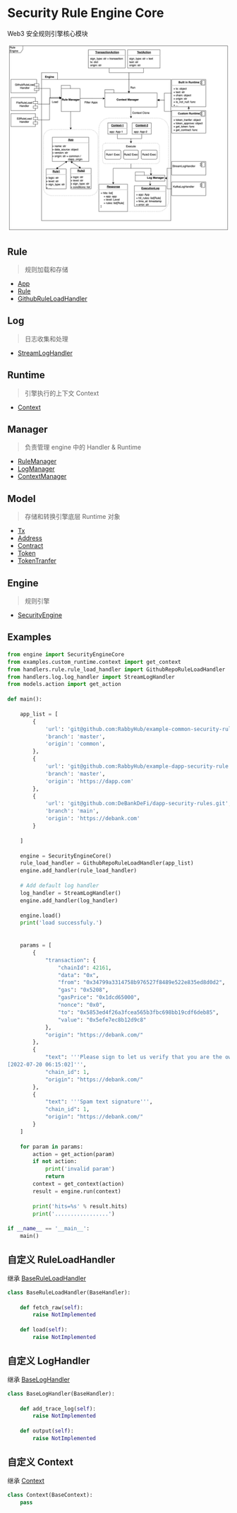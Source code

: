 # Security Rule Engine Core

Web3 安全规则引擎核心模块

![](./process.jpg)

## Rule

> 规则加载和存储

- [App](./models/rule.py)
- [Rule](./models/rule.py)
- [GithubRuleLoadHandler](./handlers/rule/rule_load_handler.py)

## Log

> 日志收集和处理

- [StreamLogHandler](./handlers/log/log_handler.py)

## Runtime

> 引擎执行的上下文 Context

- [Context](./runtime/context.py)

## Manager

> 负责管理 engine 中的 Handler & Runtime

- [RuleManager](./managers/rule.py)
- [LogManager](./managers/log.py)
- [ContextManager](./managers/context.py)

## Model

> 存储和转换引擎底层 Runtime 对象

- [Tx](./models/transaction.py)
- [Address](./models/address.py)
- [Contract](./models/contract.py)
- [Token](./models/token.py)
- [TokenTranfer](./models/transaction_scene.py)

## Engine

> 规则引擎

- [SecurityEngine](./engine.py)

## Examples

```python
from engine import SecurityEngineCore
from examples.custom_runtime.context import get_context
from handlers.rule.rule_load_handler import GithubRepoRuleLoadHandler
from handlers.log.log_handler import StreamLogHandler
from models.action import get_action

def main():

    app_list = [
        {
            'url': 'git@github.com:RabbyHub/example-common-security-rule.git',
            'branch': 'master',
            'origin': 'common',
        },
        {
            'url': 'git@github.com:RabbyHub/example-dapp-security-rule.git',
            'branch': 'master',
            'origin': 'https://dapp.com'
        },
        {
            'url': 'git@github.com:DeBankDeFi/dapp-security-rules.git',
            'branch': 'main',
            'origin': 'https://debank.com'
        }

    ]

    engine = SecurityEngineCore()
    rule_load_handler = GithubRepoRuleLoadHandler(app_list)
    engine.add_handler(rule_load_handler)

    # Add default log handler
    log_handler = StreamLogHandler()
    engine.add_handler(log_handler)

    engine.load()
    print('load successfuly.')


    params = [
        {
            "transaction": {
                "chainId": 42161,
                "data": "0x",
                "from": "0x34799a3314758b976527f8489e522e835ed8d0d2",
                "gas": "0x5208",
                "gasPrice": "0x1dcd65000",
                "nonce": "0x0",
                "to": "0x5853ed4f26a3fcea565b3fbc698bb19cdf6deb85",
                "value": "0x5efe7ec8b12d9c8"
            },
            "origin": "https://debank.com/"
        },
        {
            "text": '''Please sign to let us verify that you are the owner of this address 0x133ad1b948badb72ea0cfbb5a724b5b77c9b6311.
[2022-07-20 06:15:02]''',
            "chain_id": 1,
            "origin": "https://debank.com/"
        },
        {
            "text": '''Spam text signature''',
            "chain_id": 1,
            "origin": "https://debank.com/"
        }
    ]

    for param in params:
        action = get_action(param)
        if not action:
            print('invalid param')
            return
        context = get_context(action)
        result = engine.run(context)

        print('hits=%s' % result.hits)
        print('.................')

if __name__ == '__main__':
    main()


```

## 自定义 RuleLoadHandler

继承 [BaseRuleLoadHandler](./handlers/rule/rule_load_handler.py)

```Python
class BaseRuleLoadHandler(BaseHandler):

    def fetch_raw(self):
        raise NotImplemented

    def load(self):
        raise NotImplemented
```

## 自定义 LogHandler

继承 [BaseLogHandler](./handlers/log/log_handler.py)

```python
class BaseLogHandler(BaseHandler):

    def add_trace_log(self):
        raise NotImplemented

    def output(self):
        raise NotImplemented
```

## 自定义 Context

继承 [Context](./runtime/context.py)

```python
class Context(BaseContext):
    pass
```
